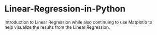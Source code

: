 # Linear-Regression-in-Python

Introduction to Linear Regression while also continuing to use Matplotib to help visualize the results from the Linear Regression. 
